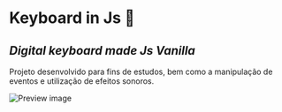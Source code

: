 # Keyboard in Js 🎹
## *Digital keyboard made Js Vanilla* 

Projeto desenvolvido para fins de estudos, bem como a manipulação de eventos e utilização de efeitos sonoros.

![Preview image](https://i.ibb.co/s9Pnvg0/Captura-de-tela-de-2022-06-01-15-34-04.png)
